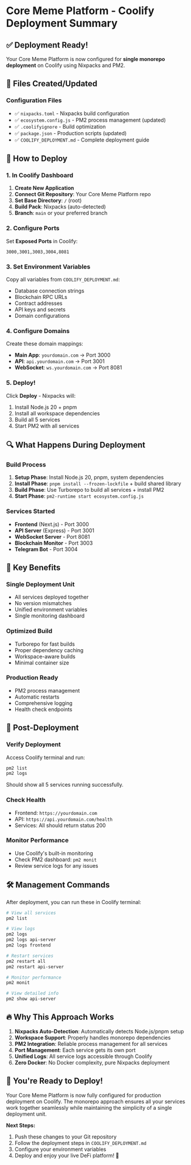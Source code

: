 # Core Meme Platform - Coolify Deployment Summary

## ✅ Deployment Ready!

Your Core Meme Platform is now configured for **single monorepo deployment** on Coolify using Nixpacks and PM2.

## 📁 Files Created/Updated

### Configuration Files
- ✅ `nixpacks.toml` - Nixpacks build configuration
- ✅ `ecosystem.config.js` - PM2 process management (updated)
- ✅ `.coolifyignore` - Build optimization
- ✅ `package.json` - Production scripts (updated)
- ✅ `COOLIFY_DEPLOYMENT.md` - Complete deployment guide

## 🚀 How to Deploy

### 1. In Coolify Dashboard
1. **Create New Application**
2. **Connect Git Repository**: Your Core Meme Platform repo
3. **Set Base Directory**: `/` (root)
4. **Build Pack**: Nixpacks (auto-detected)
5. **Branch**: `main` or your preferred branch

### 2. Configure Ports
Set **Exposed Ports** in Coolify:
```
3000,3001,3003,3004,8081
```

### 3. Set Environment Variables
Copy all variables from `COOLIFY_DEPLOYMENT.md`:
- Database connection strings
- Blockchain RPC URLs
- Contract addresses
- API keys and secrets
- Domain configurations

### 4. Configure Domains
Create these domain mappings:
- **Main App**: `yourdomain.com` → Port 3000
- **API**: `api.yourdomain.com` → Port 3001
- **WebSocket**: `ws.yourdomain.com` → Port 8081

### 5. Deploy!
Click **Deploy** - Nixpacks will:
1. Install Node.js 20 + pnpm
2. Install all workspace dependencies
3. Build all 5 services
4. Start PM2 with all services

## 🔍 What Happens During Deployment

### Build Process
1. **Setup Phase**: Install Node.js 20, pnpm, system dependencies
2. **Install Phase**: `pnpm install --frozen-lockfile` + build shared library
3. **Build Phase**: Use Turborepo to build all services + install PM2
4. **Start Phase**: `pm2-runtime start ecosystem.config.js`

### Services Started
- **Frontend** (Next.js) - Port 3000
- **API Server** (Express) - Port 3001
- **WebSocket Server** - Port 8081
- **Blockchain Monitor** - Port 3003
- **Telegram Bot** - Port 3004

## 🎯 Key Benefits

### Single Deployment Unit
- All services deployed together
- No version mismatches
- Unified environment variables
- Single monitoring dashboard

### Optimized Build
- Turborepo for fast builds
- Proper dependency caching
- Workspace-aware builds
- Minimal container size

### Production Ready
- PM2 process management
- Automatic restarts
- Comprehensive logging
- Health check endpoints

## 🔧 Post-Deployment

### Verify Deployment
Access Coolify terminal and run:
```bash
pm2 list
pm2 logs
```

Should show all 5 services running successfully.

### Check Health
- Frontend: `https://yourdomain.com`
- API: `https://api.yourdomain.com/health`
- Services: All should return status 200

### Monitor Performance
- Use Coolify's built-in monitoring
- Check PM2 dashboard: `pm2 monit`
- Review service logs for any issues

## 🛠 Management Commands

After deployment, you can run these in Coolify terminal:

```bash
# View all services
pm2 list

# View logs
pm2 logs
pm2 logs api-server
pm2 logs frontend

# Restart services
pm2 restart all
pm2 restart api-server

# Monitor performance
pm2 monit

# View detailed info
pm2 show api-server
```

## 🔥 Why This Approach Works

1. **Nixpacks Auto-Detection**: Automatically detects Node.js/pnpm setup
2. **Workspace Support**: Properly handles monorepo dependencies
3. **PM2 Integration**: Reliable process management for all services
4. **Port Management**: Each service gets its own port
5. **Unified Logs**: All service logs accessible through Coolify
6. **Zero Docker**: No Docker complexity, pure Nixpacks deployment

## 🎉 You're Ready to Deploy!

Your Core Meme Platform is now fully configured for production deployment on Coolify. The monorepo approach ensures all your services work together seamlessly while maintaining the simplicity of a single deployment unit.

**Next Steps:**
1. Push these changes to your Git repository
2. Follow the deployment steps in `COOLIFY_DEPLOYMENT.md`
3. Configure your environment variables
4. Deploy and enjoy your live DeFi platform! 🚀